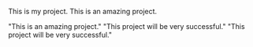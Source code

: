 This is my project.
This is an amazing project.    

"This is an amazing project." 
"This project will be very successful." 
"This project will be very successful." 

